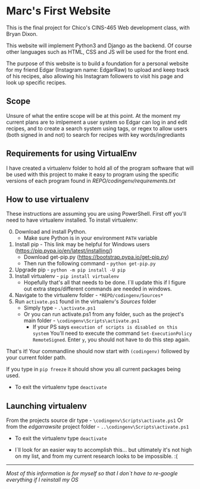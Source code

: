 Marc's First Website
====================

This is the final project for Chico's CINS-465 Web development class, with Bryan Dixon.

This website will implement Python3 and Django as the backend. 
Of course other languages such as HTML, CSS and JS will be used for the front end.

The purpose of this website is to build a foundation for a personal website for my friend Edgar (Instagram name: EdgarRaw) to upload and keep track of his recipes, also allowing his Instagram followers to visit his page and look up specific recipes.

Scope
-----

Unsure of what the entire scope will be at this point.
At the moment my current plans are to imlpement a user system so Edgar can log in and edit recipes, and to create a search system using tags, or regex to allow users (both signed in and not) to search for recipes with key words/ingrediants

Requirements for using VirtualEnv
---------------------------------

I have created a virtualenv folder to hold all of the program software that will be used with this project to make it easy to program using the specific versions of each program found in *REPO/codingenv/requirements.txt*

How to use virtualenv
---------------------

These instructions are assuming you are using PowerShell.
First off you'll need to have virtualenv installed. To install virtualenv:

0. Download and install Python.
	- Make sure Python is in your environment `PATH` variable
0. Install pip - This link may be helpful for Windows users (https://pip.pypa.io/en/latest/installing/)
	- Download get-pip.py (https://bootstrap.pypa.io/get-pip.py)
	- Then run the following command - `python get-pip.py`
0. Upgrade pip - `python -m pip install -U pip`
0. Install virtualenv - `pip install virtualenv`
	- Hopefully that's all that needs to be done. I`ll update this if I figure out extra steps/different commands are needed in windows.
0. Navigate to the virtualenv folder - `*REPO/codingenv/Sources*`
0. Run `activate.ps1` found in the virtualenv's *Sources* folder 
	- Simply type - `.\activate.ps1`
	- Or you can run activate.ps1 from any folder, such as the project's main folder - `\codingenv\Scripts\activate.ps1`
		+ If your PS says `execution of scripts is disabled on this system` You'll need to execute the command `Set-ExecutionPolicy RemoteSigned`. Enter `y`, you should not have to do this step again.

That's it! Your commandline should now start with `(codingenv)` followed by your current folder path. 

If you type in `pip freeze` it should show you all current packages being used. 

* To exit the virtualenv type `deactivate`

Launching virtualenv
--------------------

From the projects source dir type - `\codingenv\Scripts\activate.ps1`
Or from the *edgarrawsite* project folder - `..\codingenv\Scripts\activate.ps1`

* To exit the virtualenv type `deactivate`
 + I`ll look for an easier way to accomplish this... but ultimately it's not high on my list, and from my current research looks to be impossible. :(


----------------
*Most of this information is for myself so that I don`t have to re-google everything if I reinstall my OS*

